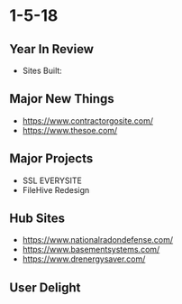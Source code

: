 # 1-5-18 

## Year In Review

- Sites Built: 

## Major New Things
 - https://www.contractorgosite.com/
 - https://www.thesoe.com/
 
 
 ## Major Projects
 - SSL EVERYSITE
 - FileHive Redesign
 

## Hub Sites
 - https://www.nationalradondefense.com/
 - https://www.basementsystems.com/
 - https://www.drenergysaver.com/




## User Delight 
